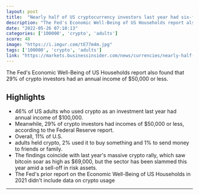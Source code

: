 ```yaml
---
layout: post
title:  "Nearly half of US cryptocurrency investors last year had six-figure incomes, the Federal Reserve says in a new report"
description: "The Fed's Economic Well-Being of US Households report also found that 29% of crypto investors had an annual income of $50,000 or less."
date: "2022-05-26 07:10:13"
categories: ['100000', 'crypto', 'adults']
score: 48
image: "https://i.imgur.com/tE77m4m.jpg"
tags: ['100000', 'crypto', 'adults']
link: "https://markets.businessinsider.com/news/currencies/nearly-half-crypto-investors-2021-six-figure-incomes-fed-survey-2022-5"
---
```


The Fed's Economic Well-Being of US Households report also found that 29% of crypto investors had an annual income of $50,000 or less.

## Highlights

- 46% of US adults who used crypto as an investment last year had annual income of $100,000.
- Meanwhile, 29% of crypto investors had incomes of $50,000 or less, according to the Federal Reserve report.
- Overall, 11% of U.S.
- adults held crypto, 2% used it to buy something and 1% to send money to friends or family.
- The findings coincide with last year's massive crypto rally, which saw bitcoin soar as high as $69,000, but the sector has been slammed this year amid a sell-off in risk assets.
- The Fed's prior report on the Economic Well-Being of US Households in 2021 didn't include data on crypto usage

---
